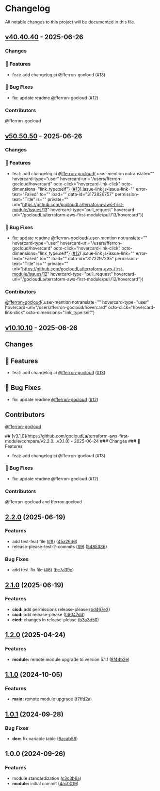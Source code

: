 # Changelog

All notable changes to this project will be documented in this file.

## [v40.40.40](https://github.com/gocloudLa/terraform-aws-first-module/compare/v50.50.50...v40.40.40) - 2025-06-26

### Changes

### 🚀 Features

- feat: add changelog ci @fferron-gocloud (#13)

### 🐛 Bug Fixes

- fix: update readme @fferron-gocloud (#12)

### Contributors

@fferron-gocloud

## [v50.50.50](https://github.com/gocloudLa/terraform-aws-first-module/compare/v10.10.10...v50.50.50) - 2025-06-26

### Changes

### 🚀 Features

- feat: add changelog ci
  [@fferron-gocloud](https://github.com/fferron-gocloud){.user-mention
  notranslate="" hovercard-type="user"
  hovercard-url="/users/fferron-gocloud/hovercard"
  octo-click="hovercard-link-click" octo-dimensions="link_type:self"}
  ([#13](https://github.com/gocloudLa/terraform-aws-first-module/pull/13){.issue-link
  js-issue-link="" error-text="Failed" to="" load=""
  data-id="3172826757" permission-text="Title" is="" private=""
  url="https://github.com/gocloudLa/terraform-aws-first-module/issues/13"
  hovercard-type="pull_request"
  hovercard-url="/gocloudLa/terraform-aws-first-module/pull/13/hovercard"})

### 🐛 Bug Fixes

- fix: update readme
  [@fferron-gocloud](https://github.com/fferron-gocloud){.user-mention
  notranslate="" hovercard-type="user"
  hovercard-url="/users/fferron-gocloud/hovercard"
  octo-click="hovercard-link-click" octo-dimensions="link_type:self"}
  ([#12](https://github.com/gocloudLa/terraform-aws-first-module/pull/12){.issue-link
  js-issue-link="" error-text="Failed" to="" load=""
  data-id="3172297235" permission-text="Title" is="" private=""
  url="https://github.com/gocloudLa/terraform-aws-first-module/issues/12"
  hovercard-type="pull_request"
  hovercard-url="/gocloudLa/terraform-aws-first-module/pull/12/hovercard"})

### Contributors

[@fferron-gocloud](https://github.com/fferron-gocloud){.user-mention
notranslate="" hovercard-type="user"
hovercard-url="/users/fferron-gocloud/hovercard"
octo-click="hovercard-link-click" octo-dimensions="link_type:self"}

## [v10.10.10](https://github.com/gocloudLa/terraform-aws-first-module/compare/v3.1.0...v10.10.10) - 2025-06-26

<h2>Changes</h2>
<h2>🚀 Features</h2>
<ul>
<li>feat: add changelog ci <a class="user-mention notranslate" data-hovercard-type="user" data-hovercard-url="/users/fferron-gocloud/hovercard" data-octo-click="hovercard-link-click" data-octo-dimensions="link_type:self" href="https://github.com/fferron-gocloud">@fferron-gocloud</a> (<a class="issue-link js-issue-link" data-error-text="Failed to load title" data-id="3172826757" data-permission-text="Title is private" data-url="https://github.com/gocloudLa/terraform-aws-first-module/issues/13" data-hovercard-type="pull_request" data-hovercard-url="/gocloudLa/terraform-aws-first-module/pull/13/hovercard" href="https://github.com/gocloudLa/terraform-aws-first-module/pull/13">#13</a>)</li>
</ul>
<h2>🐛 Bug Fixes</h2>
<ul>
<li>fix: update readme <a class="user-mention notranslate" data-hovercard-type="user" data-hovercard-url="/users/fferron-gocloud/hovercard" data-octo-click="hovercard-link-click" data-octo-dimensions="link_type:self" href="https://github.com/fferron-gocloud">@fferron-gocloud</a> (<a class="issue-link js-issue-link" data-error-text="Failed to load title" data-id="3172297235" data-permission-text="Title is private" data-url="https://github.com/gocloudLa/terraform-aws-first-module/issues/12" data-hovercard-type="pull_request" data-hovercard-url="/gocloudLa/terraform-aws-first-module/pull/12/hovercard" href="https://github.com/gocloudLa/terraform-aws-first-module/pull/12">#12</a>)</li>
</ul>
<h2>Contributors</h2>
<p><a class="user-mention notranslate" data-hovercard-type="user" data-hovercard-url="/users/fferron-gocloud/hovercard" data-octo-click="hovercard-link-click" data-octo-dimensions="link_type:self" href="https://github.com/fferron-gocloud">@fferron-gocloud</a></p>
## [v3.1.0](https://github.com/gocloudLa/terraform-aws-first-module/compare/v2.2.0...v3.1.0) - 2025-06-24
### Changes
### 🚀 Features

- feat: add changelog ci @fferron-gocloud (#13)

### 🐛 Bug Fixes

- fix: update readme @fferron-gocloud (#12)

### Contributors

@fferron-gocloud and fferron.gocloud

## [2.2.0](https://github.com/gocloudLa/terraform-aws-first-module/compare/v2.1.0...v2.2.0) (2025-06-19)

### Features

* add test-feat file ([#8](https://github.com/gocloudLa/terraform-aws-first-module/issues/8)) ([45a26d6](https://github.com/gocloudLa/terraform-aws-first-module/commit/45a26d6ee4da21418257e3c8a3b20542b882add5))
* release-please-test-2-commits ([#9](https://github.com/gocloudLa/terraform-aws-first-module/issues/9)) ([5485036](https://github.com/gocloudLa/terraform-aws-first-module/commit/54850366d4b0fb8cb5241902df61ac81286c1377))

### Bug Fixes

* add test-fix file ([#6](https://github.com/gocloudLa/terraform-aws-first-module/issues/6)) ([bc7a39c](https://github.com/gocloudLa/terraform-aws-first-module/commit/bc7a39c7ffde272091f8400e336e8dd1fe56f78f))

## [2.1.0](https://github.com/gocloudLa/terraform-aws-first-module/compare/v2.0.0...v2.1.0) (2025-06-19)

### Features

* **cicd:** add permissions release-please ([bd467e3](https://github.com/gocloudLa/terraform-aws-first-module/commit/bd467e3c8902991be68d60f6f6ad75af169ab11e))
* **cicd:** add release-please ([06047dd](https://github.com/gocloudLa/terraform-aws-first-module/commit/06047dd7215780e9e0297219e1641deb070de4f9))
* **cicd:** changes in release-please ([b3a3d50](https://github.com/gocloudLa/terraform-aws-first-module/commit/b3a3d50e5481b8a3a94522511eea481a17e01391))

## [1.2.0](https://gitlab.com/espinlabs/gocloud/infrastructure-engine/global-modules/foundation/modules/aws/wrapper_acm/compare/v1.1.0...v1.2.0) (2025-04-24)

### Features

* **module:** remote module upgrade to version 5.1.1 ([8f44b2e](https://gitlab.com/espinlabs/gocloud/infrastructure-engine/global-modules/foundation/modules/aws/wrapper_acm/commit/8f44b2e6868aa0b72d537000c88e9cbee85e21e5))

## [1.1.0](https://gitlab.com/espinlabs/gocloud/infrastructure-engine/global-modules/foundation/modules/aws/wrapper_acm/compare/v1.0.1...v1.1.0) (2024-10-05)

### Features

* **main:** remote module upgrade ([f7ffd2a](https://gitlab.com/espinlabs/gocloud/infrastructure-engine/global-modules/foundation/modules/aws/wrapper_acm/commit/f7ffd2a2690e63d17e982e49c2c0f8efe18eafc8))

## [1.0.1](https://gitlab.com/espinlabs/gocloud/infrastructure-engine/global-modules/foundation/modules/aws/wrapper_acm/compare/v1.0.0...v1.0.1) (2024-09-28)

### Bug Fixes

* **doc:** fix variable table ([6acab56](https://gitlab.com/espinlabs/gocloud/infrastructure-engine/global-modules/foundation/modules/aws/wrapper_acm/commit/6acab56174be2f4131c5c60cb1eb56cdc2a85521))

## 1.0.0 (2024-09-26)

### Features

* module standardization ([c3c3b6a](https://gitlab.com/espinlabs/gocloud/infrastructure-engine/global-modules/foundation/modules/aws/wrapper_acm/commit/c3c3b6a5893f28c5d95522c6b2fd23092366abb2))
* **module:** initial commit ([4ac0019](https://gitlab.com/espinlabs/gocloud/infrastructure-engine/global-modules/foundation/modules/aws/wrapper_acm/commit/4ac0019e3d52d9bc4ae49cdf003a930fd77e38b6))

